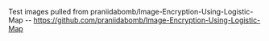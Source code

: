 Test images pulled from  praniidabomb/Image-Encryption-Using-Logistic-Map -- https://github.com/praniidabomb/Image-Encryption-Using-Logistic-Map
